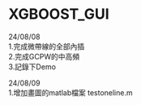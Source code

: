 # XGBOOST_GUI  
24/08/08   
1.完成微帶線的全部內插    
2.完成GCPW的中高頻    
3.記錄下Demo    
           
24/08/09   
1.增加畫圖的matlab檔案 testoneline.m  

